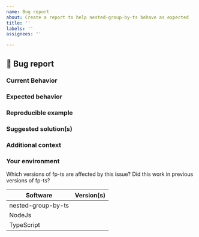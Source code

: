 ```yaml
---
name: Bug report
about: Create a report to help nested-group-by-ts behave as expected
title: ''
labels: ''
assignees: ''

---
```


## 🐛 Bug report

### Current Behavior

<!-- If applicable, add screenshots to help explain your problem. -->

### Expected behavior

<!-- A clear and concise description of what you expected to happen. -->

### Reproducible example

### Suggested solution(s)

<!-- How could we solve this bug? What changes would need to made to fp-ts? -->

### Additional context

<!-- Add any other context about the problem here.  -->

### Your environment

Which versions of fp-ts are affected by this issue? Did this work in previous versions of fp-ts?

<!-- PLEASE FILL THIS OUT -->

| Software           | Version(s) |
| ------------------ | ---------- |
| nested-group-by-ts |            |
| NodeJs             |            |
| TypeScript         |            |
